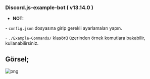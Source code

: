 <h3>
Discord.js-example-bot ( v13.14.0 )
</h3>

- **NOT:**

\- `config.json` dosyasına girip gerekli ayarlamaları yapın.

\- `./Example-Commands/` klasörü üzerinden örnek komutlara bakabilir, kullanabilirsiniz.

## Görsel;
![png](https://cdn.discordapp.com/attachments/1072603958729789523/1089966208968822936/Screenshot_20230327_203606_Termux.jpg)

